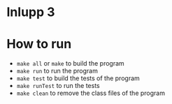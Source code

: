 
# Inlupp 3
# How to run
- `make all` or `make` to build the program
- `make run` to run the program
- `make test` to build the tests of the program
- `make runTest` to run the tests 
- `make clean` to remove the class files of the program


